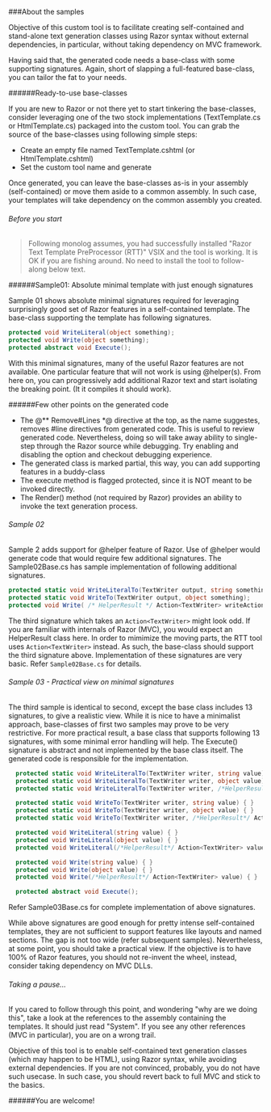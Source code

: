 ###About the samples

Objective of this custom tool is to facilitate creating self-contained and stand-alone text generation classes using Razor syntax without external dependencies, in particular, without taking dependency on MVC framework.

Having said that, the generated code needs a base-class with some supporting signatures. Again, short of slapping a full-featured base-class, you can tailor the fat to your needs. 

######Ready-to-use base-classes

If you are new to Razor or not there yet to start tinkering the base-classes, consider leveraging one of the two stock implementations (TextTemplate.cs or HtmlTemplate.cs) packaged into the custom tool. You can grab the source of the base-classes using following simple steps:
+ Create an empty file named TextTemplate.cshtml (or HtmlTemplate.cshtml)
+ Set the custom tool name and generate

Once generated, you can leave the base-classes as-is in your assembly (self-contained) or move them aside to a common assembly. In such case, your templates will take dependency on the common assembly you created. 

###### Before you start

> Following monolog assumes, you had successfully installed "Razor Text Template PreProcessor (RTT)" VSIX and the tool is working. It is OK if you are fishing around. No need to install the tool to follow-along below text.

######Sample01: Absolute minimal template with just enough signatures

Sample 01 shows absolute minimal signatures required for leveraging surprisingly good set of Razor features in a self-contained template. The base-class supporting the template has following signatures.

```cs
protected void WriteLiteral(object something);
protected void Write(object something);
protected abstract void Execute();
```

With this minimal signatures, many of the useful Razor features are not available. One particular feature that will not work is using @helper(s). From here on, you can progressively add additional Razor text and start isolating the breaking point. (It it compiles it should work).

######Few other points on the generated code

+ The @** Remove#Lines *@ directive at the top, as the name suggestes, removes #line directives from generated code. This is useful to review generated code. Nevertheless, doing so will take away ability to single-step through the Razor source while debugging. Try enabling and disabling the option and checkout debugging experience.
+ The generated class is marked  partial, this way, you can add supporting features in a buddy-class
+ The execute method is flagged protected, since it is NOT meant to be invoked directly.
+ The Render() method (not required by Razor) provides an ability to invoke the text generation process.

###### Sample 02

Sample 2 adds support for @helper feature of Razor. Use of @helper would generate code that would require few additional signatures. The Sample02Base.cs has sample implementation of following additional signatures.

```cs
protected static void WriteLiteralTo(TextWriter output, string something);
protected static void WriteTo(TextWriter output, object something);
protected void Write( /* HelperResult */ Action<TextWriter> writeAction)
```

The third signature which takes an `Action<TextWriter>` might look odd. If you are familiar with internals of Razor (MVC), you would expect an HelperResult class here. In order to mimimize the moving parts, the RTT tool uses `Action<TextWriter>` instead. As such, the base-class should support the third signature above. Implementation of these signatures are very basic. Refer `Sample02Base.cs` for details.

###### Sample 03 - Practical view on minimal signatures

The third sample is identical to second, except the base class includes 13 signatures, to give a realistic view. While it is nice to have a minimalist approach, base-classes of first two  samples may prove to be very restrictive. For more practical result, a base class that supports following 13 signatures, with some minimal error handling will help. The Execute() signature is abstract and not implemented by the base class itself. The generated code is responsible for the implementation. 

```cs
  protected static void WriteLiteralTo(TextWriter writer, string value) {}
  protected static void WriteLiteralTo(TextWriter writer, object value) {}
  protected static void WriteLiteralTo(TextWriter writer, /*HelperResult*/ Action<TextWriter> value) { }

  protected static void WriteTo(TextWriter writer, string value) { }
  protected static void WriteTo(TextWriter writer, object value) { }
  protected static void WriteTo(TextWriter writer, /*HelperResult*/ Action<TextWriter> value) { }

  protected void WriteLiteral(string value) { }
  protected void WriteLiteral(object value) { }
  protected void WriteLiteral(/*HelperResult*/ Action<TextWriter> value) { }

  protected void Write(string value) { }
  protected void Write(object value) { }
  protected void Write(/*HelperResult*/ Action<TextWriter> value) { }

  protected abstract void Execute();
```

Refer Sample03Base.cs for complete implementation of above signatures. 

While above signatures are good enough for pretty intense self-contained templates, they are not sufficient to support features like layouts and named sections. The gap is not too wide (refer subsequent samples). Nevertheless, at some point, you should take a practical view. If the objective is to have 100% of Razor features, you should not re-invent the wheel, instead, consider taking dependency on MVC DLLs.

###### Taking a pause...

If you cared to follow through this point, and wondering "why are we doing this", take a look at the references to the assembly containing the templates. It should just read "System". If you see any other references (MVC in particular), you are on a wrong trail.

Objective of this tool is to enable self-contained text generation classes (which may happen to be HTML), using Razor syntax, while avoiding external dependencies. If you are not convinced, probably, you do not have such usecase. In such case, you should revert back to full MVC and stick to the basics.


######You are welcome!







